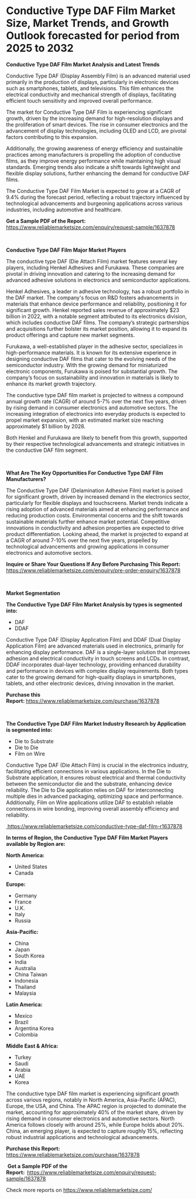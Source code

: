 <p><h1>Conductive Type DAF Film Market Size, Market Trends, and Growth Outlook forecasted for period from 2025 to 2032</h1></p><p><strong>Conductive Type DAF Film Market Analysis and Latest Trends</strong></p>
<p><p>Conductive Type DAF (Display Assembly Film) is an advanced material used primarily in the production of displays, particularly in electronic devices such as smartphones, tablets, and televisions. This film enhances the electrical conductivity and mechanical strength of displays, facilitating efficient touch sensitivity and improved overall performance. </p><p>The market for Conductive Type DAF Film is experiencing significant growth, driven by the increasing demand for high-resolution displays and the proliferation of smart devices. The rise in consumer electronics and the advancement of display technologies, including OLED and LCD, are pivotal factors contributing to this expansion. </p><p>Additionally, the growing awareness of energy efficiency and sustainable practices among manufacturers is propelling the adoption of conductive films, as they improve energy performance while maintaining high visual standards. Emerging trends also indicate a shift towards lightweight and flexible display solutions, further enhancing the demand for conductive DAF films. </p><p>The Conductive Type DAF Film Market is expected to grow at a CAGR of 9.4% during the forecast period, reflecting a robust trajectory influenced by technological advancements and burgeoning applications across various industries, including automotive and healthcare.</p></p>
<p><strong>Get a Sample PDF of the Report:&nbsp;</strong> <a href="https://www.reliablemarketsize.com/enquiry/request-sample/1637878?utm_campaign=2876&utm_medium=2&utm_source=Github&utm_content=ia&utm_term=08032025&utm_id=conductive-type-daf-film">https://www.reliablemarketsize.com/enquiry/request-sample/1637878</a></p>
<p>&nbsp;</p>
<p><strong>Conductive Type DAF Film Major Market Players</strong></p>
<p><p>The conductive type DAF (Die Attach Film) market features several key players, including Henkel Adhesives and Furukawa. These companies are pivotal in driving innovation and catering to the increasing demand for advanced adhesive solutions in electronics and semiconductor applications.</p><p>Henkel Adhesives, a leader in adhesive technology, has a robust portfolio in the DAF market. The company's focus on R&D fosters advancements in materials that enhance device performance and reliability, positioning it for significant growth. Henkel reported sales revenue of approximately $23 billion in 2022, with a notable segment attributed to its electronics division, which includes conductive DAF films. The company’s strategic partnerships and acquisitions further bolster its market position, allowing it to expand its product offerings and capture new market segments.</p><p>Furukawa, a well-established player in the adhesive sector, specializes in high-performance materials. It is known for its extensive experience in designing conductive DAF films that cater to the evolving needs of the semiconductor industry. With the growing demand for miniaturized electronic components, Furukawa is poised for substantial growth. The company’s focus on sustainability and innovation in materials is likely to enhance its market growth trajectory.</p><p>The conductive type DAF film market is projected to witness a compound annual growth rate (CAGR) of around 5-7% over the next five years, driven by rising demand in consumer electronics and automotive sectors. The increasing integration of electronics into everyday products is expected to propel market expansion, with an estimated market size reaching approximately $1 billion by 2028.</p><p>Both Henkel and Furukawa are likely to benefit from this growth, supported by their respective technological advancements and strategic initiatives in the conductive DAF film segment.</p></p>
<p>&nbsp;</p>
<p><strong>What Are The Key Opportunities For Conductive Type DAF Film Manufacturers?</strong></p>
<p><p>The Conductive Type DAF (Delamination Adhesive Film) market is poised for significant growth, driven by increased demand in the electronics sector, particularly for flexible displays and touchscreens. Market trends indicate a rising adoption of advanced materials aimed at enhancing performance and reducing production costs. Environmental concerns and the shift towards sustainable materials further enhance market potential. Competitive innovations in conductivity and adhesion properties are expected to drive product differentiation. Looking ahead, the market is projected to expand at a CAGR of around 7-10% over the next five years, propelled by technological advancements and growing applications in consumer electronics and automotive sectors.</p></p>
<p><strong>Inquire or Share Your Questions If Any Before Purchasing This Report:</strong> <a href="https://www.reliablemarketsize.com/enquiry/pre-order-enquiry/1637878?utm_campaign=2876&utm_medium=2&utm_source=Github&utm_content=ia&utm_term=08032025&utm_id=conductive-type-daf-film">https://www.reliablemarketsize.com/enquiry/pre-order-enquiry/1637878</a></p>
<p>&nbsp;</p>
<p><strong>Market Segmentation</strong></p>
<p><strong>The Conductive Type DAF Film Market Analysis by types is segmented into:</strong></p>
<p><ul><li>DAF</li><li>DDAF</li></ul></p>
<p><p>Conductive Type DAF (Display Application Film) and DDAF (Dual Display Application Film) are advanced materials used in electronics, primarily for enhancing display performance. DAF is a single-layer solution that improves adhesion and electrical conductivity in touch screens and LCDs. In contrast, DDAF incorporates dual-layer technology, providing enhanced durability and performance in devices with complex display requirements. Both types cater to the growing demand for high-quality displays in smartphones, tablets, and other electronic devices, driving innovation in the market.</p></p>
<p><strong>Purchase this Report:&nbsp;</strong><a href="https://www.reliablemarketsize.com/purchase/1637878?utm_campaign=2876&utm_medium=2&utm_source=Github&utm_content=ia&utm_term=08032025&utm_id=conductive-type-daf-film">https://www.reliablemarketsize.com/purchase/1637878</a></p>
<p>&nbsp;</p>
<p><strong>The Conductive Type DAF Film Market Industry Research by Application is segmented into:</strong></p>
<p><ul><li>Die to Substrate</li><li>Die to Die</li><li>Film on Wire</li></ul></p>
<p><p>Conductive Type DAF (Die Attach Film) is crucial in the electronics industry, facilitating efficient connections in various applications. In the Die to Substrate application, it ensures robust electrical and thermal conductivity between the semiconductor die and the substrate, enhancing device reliability. The Die to Die application relies on DAF for interconnecting multiple dies in advanced packaging, optimizing space and performance. Additionally, Film on Wire applications utilize DAF to establish reliable connections in wire bonding, improving overall assembly efficiency and reliability.</p></p>
<p><a href="https://www.reliablemarketsize.com/conductive-type-daf-film-r1637878?utm_campaign=2876&utm_medium=2&utm_source=Github&utm_content=ia&utm_term=08032025&utm_id=conductive-type-daf-film">&nbsp;https://www.reliablemarketsize.com/conductive-type-daf-film-r1637878</a></p>
<p><strong>In terms of Region, the Conductive Type DAF Film Market Players available by Region are:</strong></p>
<p>
    <p> <strong> North America: </strong>
        <ul>
            <li>United States</li>
            <li>Canada</li>
        </ul>
        </p> 
    <p> <strong> Europe: </strong>
        <ul>
            <li>Germany</li>
            <li>France</li>
            <li>U.K.</li>
            <li>Italy</li>
            <li>Russia</li>
        </ul>
        </p> 
    <p> <strong> Asia-Pacific: </strong>
        <ul>
            <li>China</li>
            <li>Japan</li>
            <li>South Korea</li>
            <li>India</li>
            <li>Australia</li>
            <li>China Taiwan</li>
            <li>Indonesia</li>
            <li>Thailand</li>
            <li>Malaysia</li>
        </ul>
        </p> 
    <p> <strong> Latin America: </strong>
        <ul>
            <li>Mexico</li>
            <li>Brazil</li>
            <li>Argentina Korea</li>
            <li>Colombia</li>
        </ul>
        </p> 
    <p> <strong> Middle East & Africa: </strong>
        <ul>
            <li>Turkey</li>
            <li>Saudi</li>
            <li>Arabia</li>
            <li>UAE</li>
            <li>Korea</li>
        </ul>
    </p>
    </p>
<p><p>The conductive type DAF film market is experiencing significant growth across various regions, notably in North America, Asia-Pacific (APAC), Europe, the USA, and China. The APAC region is projected to dominate the market, accounting for approximately 40% of the market share, driven by rising demand in consumer electronics and automotive sectors. North America follows closely with around 25%, while Europe holds about 20%. China, an emerging player, is expected to capture roughly 15%, reflecting robust industrial applications and technological advancements.</p></p>
<p><strong>Purchase this Report: </strong><a href="https://www.reliablemarketsize.com/purchase/1637878?utm_campaign=2876&utm_medium=2&utm_source=Github&utm_content=ia&utm_term=08032025&utm_id=conductive-type-daf-film">https://www.reliablemarketsize.com/purchase/1637878</a></p>
<p>&nbsp;<strong>Get a Sample PDF of the Report:&nbsp;&nbsp;</strong><a href="https://www.reliablemarketsize.com/enquiry/request-sample/1637878?utm_campaign=2876&utm_medium=2&utm_source=Github&utm_content=ia&utm_term=08032025&utm_id=conductive-type-daf-film">https://www.reliablemarketsize.com/enquiry/request-sample/1637878</a></p>
<p><strong></strong></p>
<p>Check more reports on <a href="https://www.reliablemarketsize.com/?utm_campaign=2876&utm_medium=2&utm_source=Github&utm_content=ia&utm_term=08032025&utm_id=conductive-type-daf-film">https://www.reliablemarketsize.com/</a></p>